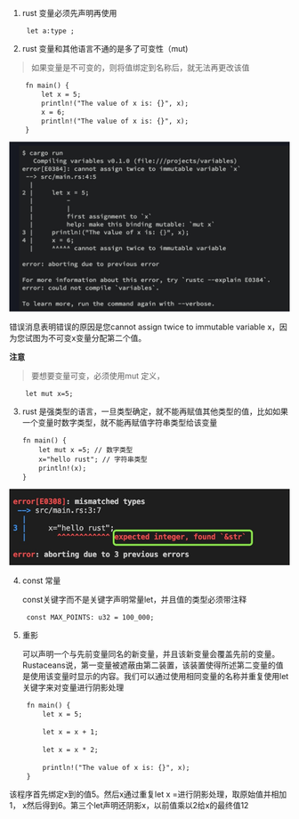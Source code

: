 1. rust 变量必须先声明再使用

        let a:type ;

2.  rust 变量和其他语言不通的是多了可变性（mut)

> 如果变量是不可变的，则将值绑定到名称后，就无法再更改该值

        fn main() {
            let x = 5;
            println!("The value of x is: {}", x);
            x = 6;
            println!("The value of x is: {}", x);
        }

![avartar](../assets/varible.jpg)

错误消息表明错误的原因是您cannot assign twice to immutable variable x，因为您试图为不可变x变量分配第二个值。

**注意**

> 要想要变量可变，必须使用mut 定义，

        let mut x=5;

3.  rust 是强类型的语言，一旦类型确定，就不能再赋值其他类型的值，比如如果一个变量时数字类型，就不能再赋值字符串类型给该变量

        fn main() {
            let mut x =5; // 数字类型
            x="hello rust"; // 字符串类型
            println!(x);
        }
   ![avartar](../assets/errorType.jpg)     

4. const 常量

   const关键字而不是关键字声明常量let，并且值的类型必须带注释

        const MAX_POINTS: u32 = 100_000;

5. 重影

   可以声明一个与先前变量同名的新变量，并且该新变量会覆盖先前的变量。Rustaceans说，第一变量被遮蔽由第二装置，该装置使得所述第二变量的值是使用该变量时显示的内容。我们可以通过使用相同变量的名称并重复使用let关键字来对变量进行阴影处理

        fn main() {
            let x = 5;

            let x = x + 1;

            let x = x * 2;

            println!("The value of x is: {}", x);
        }

该程序首先绑定x到的值5。然后x通过重复let x =进行阴影处理，取原始值并相加1， x然后得到6。第三个let声明还阴影x，以前值乘以2给x的最终值12